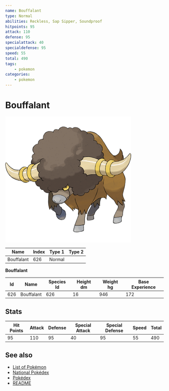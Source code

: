 ```yaml
---
name: Bouffalant
type: Normal
abilities: Reckless, Sap Sipper, Soundproof
hitpoints: 95
attack: 110
defense: 95
specialattack: 40
specialdefense: 95
speed: 55
total: 490
tags:
    - pokemon
categories:
    - pokemon
---
```


# Bouffalant


![Bouffalant](images/626.png)

| **Name** | **Index** | **Type 1** | **Type 2** |
|----|----|----|----|
| Bouffalant | 626 | Normal  |  |

**Bouffalant** 




| **Id** | **Name** | **Species Id** | **Height dm** | **Weight hg** | **Base Experience** |
|--------|----------|----------------|------------|------------|---------------------|
| 626 | Bouffalant | 626 | 16 | 946 | 172 |



## Stats

| **Hit Points** | **Attack** | **Defense** | **Special Attack** | **Special Defense** | **Speed** | **Total** |
|----------------|------------|-------------|--------------------|---------------------|-----------|-----------|
| 95 | 110 | 95 | 40 | 95 | 55 | 490 |

## See also

- [List of Pokémon](../pokemon.md)
- [National Pokédex](../national_pokedex.md)
- [Pokédex](../pokedex.md)
- [README](../README.md)
